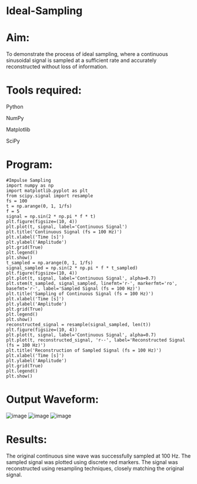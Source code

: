 # Ideal-Sampling
# Aim:
To demonstrate the process of ideal sampling, where a continuous sinusoidal signal is sampled at a sufficient rate and accurately reconstructed without loss of information.

# Tools required:

Python

NumPy

Matplotlib

SciPy

# Program:
```
#Impulse Sampling
import numpy as np
import matplotlib.pyplot as plt
from scipy.signal import resample
fs = 100
t = np.arange(0, 1, 1/fs) 
f = 5
signal = np.sin(2 * np.pi * f * t)
plt.figure(figsize=(10, 4))
plt.plot(t, signal, label='Continuous Signal')
plt.title('Continuous Signal (fs = 100 Hz)')
plt.xlabel('Time [s]')
plt.ylabel('Amplitude')
plt.grid(True)
plt.legend()
plt.show()
t_sampled = np.arange(0, 1, 1/fs)
signal_sampled = np.sin(2 * np.pi * f * t_sampled)
plt.figure(figsize=(10, 4))
plt.plot(t, signal, label='Continuous Signal', alpha=0.7)
plt.stem(t_sampled, signal_sampled, linefmt='r-', markerfmt='ro', basefmt='r-', label='Sampled Signal (fs = 100 Hz)')
plt.title('Sampling of Continuous Signal (fs = 100 Hz)')
plt.xlabel('Time [s]')
plt.ylabel('Amplitude')
plt.grid(True)
plt.legend()
plt.show()
reconstructed_signal = resample(signal_sampled, len(t))
plt.figure(figsize=(10, 4))
plt.plot(t, signal, label='Continuous Signal', alpha=0.7)
plt.plot(t, reconstructed_signal, 'r--', label='Reconstructed Signal (fs = 100 Hz)')
plt.title('Reconstruction of Sampled Signal (fs = 100 Hz)')
plt.xlabel('Time [s]')
plt.ylabel('Amplitude')
plt.grid(True)
plt.legend()
plt.show()
```
# Output Waveform:
![image](https://github.com/user-attachments/assets/3368ab08-9ba8-46ee-b435-c1fedc6fba05)
![image](https://github.com/user-attachments/assets/62bbba07-2eb9-475c-b5d0-0270400d7dc0)
![image](https://github.com/user-attachments/assets/7a96c772-e1d8-4660-bfa3-66046aea60a5)



# Results:

The original continuous sine wave was successfully sampled at 100 Hz. The sampled signal was plotted using discrete red markers. The signal was reconstructed using resampling techniques, closely matching the original signal.

